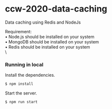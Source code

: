 # ccw-2020-data-caching
Data caching using Redis and NodeJs

Requirement:\
• Node.js should be installed on your system\
• MongoDB should be installed on your system\
• Redis should be installed on your system\
\
### Running in local

Install the dependencies.

```sh
$ npm install
```

Start the server.

```sh
$ npm run start
```
